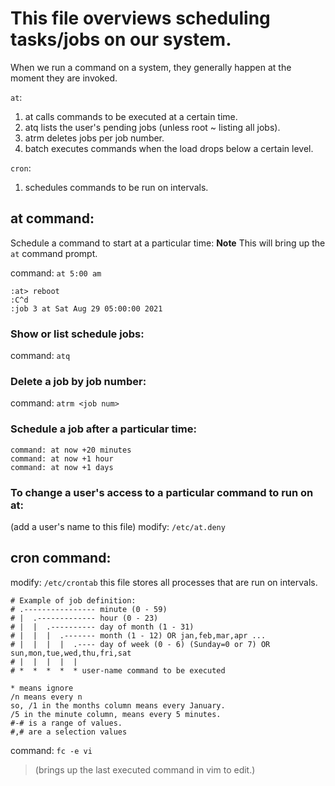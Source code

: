 
# This file overviews scheduling tasks/jobs on our system. 



When we run a command on a system, they generally happen at the moment they are invoked. 

```at```: 
1. at calls commands to be executed at a certain time. 
2. atq lists the user's pending jobs (unless root ~ listing all jobs).
3. atrm deletes jobs per job number.
4. batch executes commands when the load drops below a certain level. 

```cron```:
1. schedules commands to be run on intervals.


## at command: 

Schedule a command to start at a particular time:
**Note** This will bring up the ```at``` command prompt. 

command: ```at 5:00 am```
```
:at> reboot
:C^d
:job 3 at Sat Aug 29 05:00:00 2021
```

### Show or list schedule jobs: 
command: ```atq```


### Delete a job by job number:
command: ```atrm <job num>``` 

### Schedule a job after a particular time: 
```
command: at now +20 minutes
command: at now +1 hour
command: at now +1 days 
```

### To change a user's access to a particular command to run on at: 
(add a user's name to this file)
modify: ```/etc/at.deny```




## cron command: 

modify: ```/etc/crontab``` 
this file stores all processes that are run on intervals.

```
# Example of job definition:
# .---------------- minute (0 - 59)
# |  .------------- hour (0 - 23)
# |  |  .---------- day of month (1 - 31)
# |  |  |  .------- month (1 - 12) OR jan,feb,mar,apr ...
# |  |  |  |  .---- day of week (0 - 6) (Sunday=0 or 7) OR sun,mon,tue,wed,thu,fri,sat
# |  |  |  |  |
# *  *  *  *  * user-name command to be executed
```
```  
* means ignore
/n means every n 
so, /1 in the months column means every January.
/5 in the minute column, means every 5 minutes.
#-# is a range of values.
#,# are a selection values
```
  
command: ```fc -e vi```
> (brings up the last executed command in vim to edit.)
